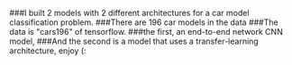 ###I built 2 models with 2 different architectures for a car model classification problem.
###There are 196 car models in the data
###The data is "cars196" of tensorflow.
###the first, an end-to-end network CNN model,
###And the second is a model that uses a transfer-learning architecture, enjoy (:
